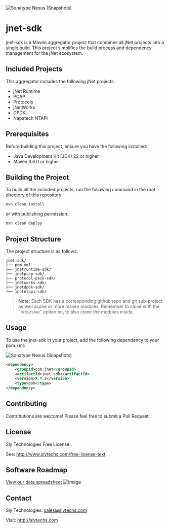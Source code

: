 ![Sonatype Nexus (Snapshots)](https://img.shields.io/nexus/s/com.slytechs.jnet/jnet-sdk-parent?server=https%3A%2F%2Fs01.oss.sonatype.org%2F)

# jnet-sdk

jnet-sdk is a Maven aggregator project that combines all jNet projects into a single build. This project simplifies the build process and dependency management for the jNet ecosystem.

## Included Projects

This aggregator includes the following jNet projects:

- jNet Runtime
- PCAP
- Protocols
- jNetWorks
- DPDK
- Napatech NTAPI

## Prerequisites

Before building this project, ensure you have the following installed:

- Java Development Kit (JDK) 22 or higher
- Maven 3.6.0 or higher

## Building the Project

To build all the included projects, run the following command in the root directory of this repository:

```bash
mvn clean install
```
or with publishing permission:
```bash
mvn clean deploy
```

## Project Structure
The project structure is as follows:

```
jnet-sdk/
├── pom.xml
├── jnetruntime-sdk/
├── jnetpcap-sdk/
├── protocol-pack-sdk/
├── jnetworks-sdk/
├── jnetdpdk-sdk/
└── jnetntapi-sdk/
```

> **Note:** Each SDK has a corresponding github repo and git sub-project as well asone or more maven modules. Remember to clone with the "recursive" option on, to also clone the modules inside.

## Usage
To use the jnet-sdk in your project, add the following dependency to your pom.xml:

![Sonatype Nexus (Snapshots)](https://img.shields.io/nexus/s/com.slytechs.jnet/jnet-sdk-parent?server=https%3A%2F%2Fs01.oss.sonatype.org%2F)

```xml
<dependency>
    <groupId>com.jnet</groupId>
    <artifactId>jnet-sdk</artifactId>
    <version>X.Y.Z</version>
    <type>pom</type>
</dependency>
```
## Contributing
Contributions are welcome! Please feel free to submit a Pull Request.

## License
Sly Technologies Free License

See: http://www.slytechs.com/free-license-text

## Software Roadmap
[View our data spreadsheet](https://docs.google.com/spreadsheets/d/1hCep3Lk0s_BV1jQj48Jqu3aYTGsJ7ytsERZ8xKqF7LY/edit?usp=sharing)
![image](https://github.com/user-attachments/assets/33dc75fc-b46b-4aba-831f-5864b537a912)


## Contact
Sly Technologies: sales@slytechs.com

Visit: http://slytechs.com


